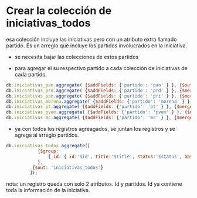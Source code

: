 # Crear la colección de iniciativas_todos

esa colección incluye las iniciativas pero con un atributo extra llamado partido. Es un arreglo que incluye los partidos involucrados en la iniciativa.

- se necesita bajar las colecciones de estos partidos

- para agregar el su respectivo partido a cada colección de iniciativas de cada partido.

```javascript
db.iniciativas_pan.aggregate( {$addFields: {'partido': 'pan' } }, {$out: 'iniciativas_todos'} )
db.iniciativas_prd.aggregate( {$addFields: {'partido': 'prd' } }, {$merge: {into: 'iniciativas_todos'} } )
db.iniciativas_pan.aggregate( {$addFields: {'partido': 'pri' } }, {$merge: {into: 'iniciativas_todos'} } )
db.iniciativas_morena.aggregate( {$addFields: {'partido': 'morena' } }, {$merge: {into: 'iniciativas_todos'} } )
db.iniciativas_pt.aggregate( {$addFields: {'partido': 'pt' } }, {$merge: {into: 'iniciativas_todos'} } )
db.iniciativas_pvem.aggregate( {$addFields: {'partido': 'pvem' } }, {$merge: {into: 'iniciativas_todos'} } )
db.iniciativas_mc.aggregate( {$addFields: {'partido': 'mc' } }, {$merge: {into: 'iniciativas_todos'} } )
```

- ya con todos los registros agreagados, se juntan los registros y se agrega al arreglo partidos.

```javascript
db.iniciativas_todos.aggregate([
         	{$group:
         		{_id: { id:'$id', title:'$title', status:'$status', abstract:'$abstract'}, partidos: { $addToSet: "$partido" } }
         	},
          {$out: 'iniciativas_todos'}
         ]);
```

nota: un registro queda con solo 2 atributos. Id y partidos. Id ya contiene toda la información de la iniciativa.
